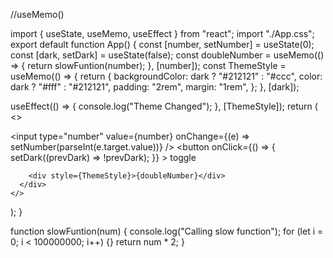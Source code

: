 //useMemo()

import { useState, useMemo, useEffect } from "react";
import "./App.css";
export default function App() {
  const [number, setNumber] = useState(0);
  const [dark, setDark] = useState(false);
  const doubleNumber = useMemo(() => {
    return slowFuntion(number);
  }, [number]);
  const ThemeStyle = useMemo(() => {
    return {
      backgroundColor: dark ? "#212121" : "#ccc",
      color: dark ? "#fff" : "#212121",
      padding: "2rem",
      margin: "1rem",
    };
  }, [dark]);

  useEffect(() => {
    console.log("Theme Changed");
  }, [ThemeStyle]);
  return (
    <>
      <div className="container">
        <input
          type="number"
          value={number}
          onChange={(e) => setNumber(parseInt(e.target.value))}
        />
        <button
          onClick={() => {
            setDark((prevDark) => !prevDark);
          }}
        >
          toggle
        </button>

        <div style={ThemeStyle}>{doubleNumber}</div>
      </div>
    </>
  );
}

function slowFuntion(num) {
  console.log("Calling slow function");
  for (let i = 0; i < 100000000; i++) {}
  return num * 2;
}
